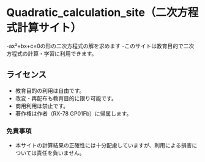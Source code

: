 # Quadratic_calculation_site（二次方程式計算サイト）
-ax²+bx+c=0の形の二次方程式の解を求めます
-このサイトは教育目的で二次方程式の計算・学習に利用できます。

## ライセンス

- 教育目的の利用は自由です。
- 改変・再配布も教育目的に限り可能です。
- 商用利用は禁止です。
- 著作権は作者（RX-78 GP01Fb）に帰属します。

### 免責事項
- 本サイトの計算結果の正確性には十分配慮していますが、利用による損害については責任を負いません。
